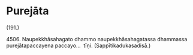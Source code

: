 

# Purejāta







(191.)

4506\. Naupekkhāsahagato dhammo naupekkhāsahagatassa dhammassa purejātapaccayena paccayo…  tīṇi. (Sappītikadukasadisā.)



